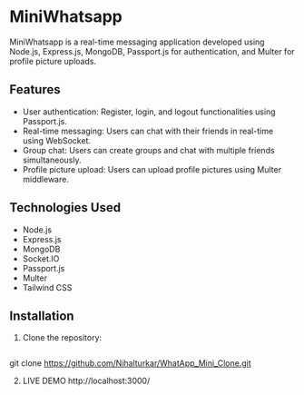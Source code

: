 # MiniWhatsapp

MiniWhatsapp is a real-time messaging application developed using Node.js, Express.js, MongoDB, Passport.js for authentication, and Multer for profile picture uploads.

## Features

- User authentication: Register, login, and logout functionalities using Passport.js.
- Real-time messaging: Users can chat with their friends in real-time using WebSocket.
- Group chat: Users can create groups and chat with multiple friends simultaneously.
- Profile picture upload: Users can upload profile pictures using Multer middleware.

## Technologies Used

- Node.js
- Express.js
- MongoDB
- Socket.IO
- Passport.js
- Multer
- Tailwind CSS

## Installation

1. Clone the repository:

   ```bash
git clone https://github.com/Nihalturkar/WhatApp_Mini_Clone.git

2. LIVE DEMO
   http://localhost:3000/
